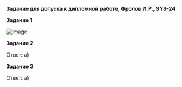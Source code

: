 **Задание для допуска к дипломной работе, Фролов И.Р., SYS-24**

**Задание 1**

![image](https://github.com/beast86m/diplom_doc/assets/47268167/e3f7804a-1680-4aea-b5b3-3d9192bb9fae)


**Задание 2**

Ответ: а)

**Задание 3**

Ответ: а)
